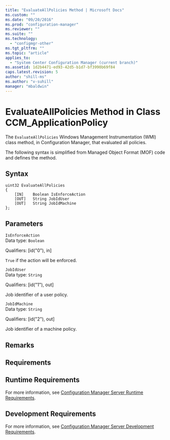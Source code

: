 ```yaml
---
title: "EvaluateAllPolicies Method | Microsoft Docs"
ms.custom: ""
ms.date: "09/20/2016"
ms.prod: "configuration-manager"
ms.reviewer: ""
ms.suite: ""
ms.technology:
  - "configmgr-other"
ms.tgt_pltfrm: ""
ms.topic: "article"
applies_to:
  - "System Center Configuration Manager (current branch)"
ms.assetid: 1d2b4471-ed93-42d5-b1d7-bf3990b69f84
caps.latest.revision: 5
author: "shill-ms"
ms.author: "v-suhill"
manager: "mbaldwin"
---
```

# EvaluateAllPolicies Method in Class CCM_ApplicationPolicy
The `EvaluateAllPolicies` Windows Management Instrumentation (WMI) class method, in Configuration Manager, that evaluated all policies.   

 The following syntax is simplified from Managed Object Format (MOF) code and defines the method.  

## Syntax  

```  
uint32 EvaluateAllPolicies   
{  
    [IN]    Boolean IsEnforceAction  
    [OUT]   String JobIdUser  
    [OUT]   String JobIdMachine  
};  
```  

## Parameters  
 `IsEnforceAction`  
 Data type: `Boolean`  

 Qualifiers: [id("0"), in]  

 `True` if the action will be enforced.    

 `JobIdUser`  
 Data type: `String`  

 Qualifiers: [id("1"), out]  

 Job identifier of a user policy.    

 `JobIdMachine`  
 Data type: `String`  

 Qualifiers: [id("2"), out]  

 Job identifier of a machine policy.    

## Remarks  

## Requirements  

## Runtime Requirements  
 For more information, see [Configuration Manager Server Runtime Requirements](../../../../../develop/core/reqs/server-runtime-requirements.md).  

## Development Requirements  
 For more information, see [Configuration Manager Server Development Requirements](../../../../../develop/core/reqs/server-development-requirements.md).
